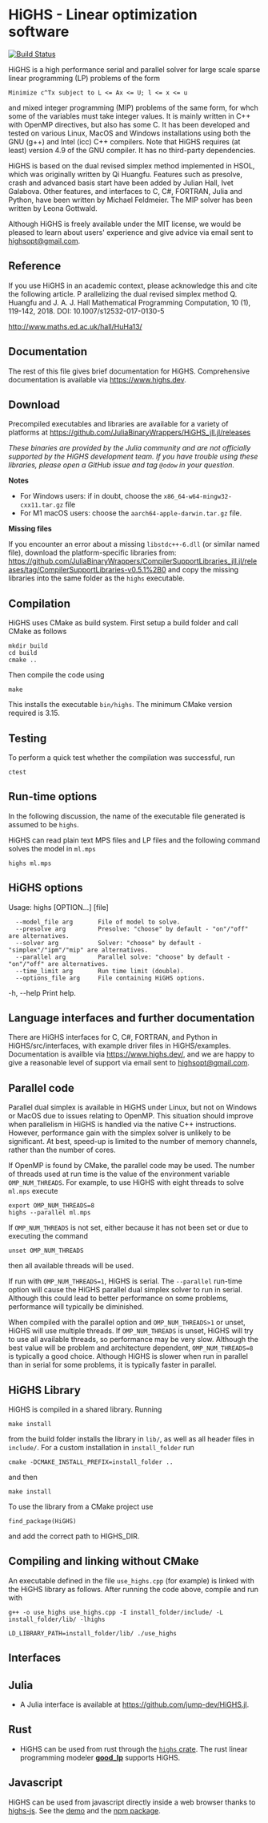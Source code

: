 # HiGHS - Linear optimization software

[![Build Status](https://github.com/ERGO-Code/HiGHS/workflows/build/badge.svg)](https://github.com/ERGO-Code/HiGHS/actions?query=workflow%3Abuild+branch%3Amaster)

HiGHS is a high performance serial and parallel solver for large scale sparse
linear programming (LP) problems of the form

    Minimize c^Tx subject to L <= Ax <= U; l <= x <= u

and mixed integer programming (MIP) problems of the same form, for whch some of the variables must take integer values. It is mainly written in C++ with OpenMP directives, but also has some C. It has been developed and tested on various Linux, MacOS and Windows installations using both the GNU (g++) and Intel (icc) C++ compilers. Note that HiGHS requires (at least) version 4.9 of the GNU compiler. It has no third-party dependencies.

HiGHS is based on the dual revised simplex method implemented in HSOL, which was originally written by Qi Huangfu. Features such as presolve, crash and advanced basis start have been added by Julian Hall, Ivet Galabova. Other features, and interfaces to C, C#, FORTRAN, Julia and Python, have been written by Michael Feldmeier. The MIP solver has been written by Leona Gottwald.

Although HiGHS is freely available under the MIT license, we would be pleased to learn about users' experience and give advice via email sent to highsopt@gmail.com.

Reference
---------
If you use HiGHS in an academic context, please acknowledge this and cite the following article.
P
arallelizing the dual revised simplex method
Q. Huangfu and J. A. J. Hall
Mathematical Programming Computation, 10 (1), 119-142, 2018.
DOI: 10.1007/s12532-017-0130-5

http://www.maths.ed.ac.uk/hall/HuHa13/


Documentation
-------------

The rest of this file gives brief documentation for HiGHS. Comprehensive documentation is available via https://www.highs.dev.

Download
--------

Precompiled executables and libraries are available for a variety of platforms at https://github.com/JuliaBinaryWrappers/HiGHS_jll.jl/releases

_These binaries are provided by the Julia community and are not officially supported by the HiGHS development team. If you have trouble using these libraries, please open a GitHub issue and tag `@odow` in your question._

**Notes**

 * For Windows users: if in doubt, choose the `x86_64-w64-mingw32-cxx11.tar.gz` file
 * For M1 macOS users: choose the `aarch64-apple-darwin.tar.gz` file.

**Missing files**

If you encounter an error about a missing `libstdc++-6.dll` (or similar named file), download the platform-specific libraries from: 
https://github.com/JuliaBinaryWrappers/CompilerSupportLibraries_jll.jl/releases/tag/CompilerSupportLibraries-v0.5.1%2B0
and copy the missing libraries into the same folder as the `highs` executable.

Compilation
-----------

HiGHS uses CMake as build system. First setup
a build folder and call CMake as follows

    mkdir build
    cd build
    cmake ..

Then compile the code using

    make

This installs the executable `bin/highs`.
The minimum CMake version required is 3.15.

Testing
-------

To perform a quick test whether the compilation was successful, run

    ctest

Run-time options
----------------

In the following discussion, the name of the executable file generated is
assumed to be `highs`.

HiGHS can read plain text MPS files and LP files and the following command
solves the model in `ml.mps`

    highs ml.mps

HiGHS options
-------------
Usage:
    highs [OPTION...] [file]

      --model_file arg       File of model to solve.
      --presolve arg         Presolve: "choose" by default - "on"/"off" are alternatives.
      --solver arg           Solver: "choose" by default - "simplex"/"ipm"/"mip" are alternatives.
      --parallel arg         Parallel solve: "choose" by default - "on"/"off" are alternatives.
      --time_limit arg       Run time limit (double).
      --options_file arg     File containing HiGHS options.

  -h, --help                 Print help.

Language interfaces and further documentation
---------------------------------------------

There are HiGHS interfaces for C, C#, FORTRAN, and Python in
HiGHS/src/interfaces, with example driver files in
HiGHS/examples. Documentation is availble via https://www.highs.dev/, and we are happy to give a reasonable level of support via
email sent to highsopt@gmail.com.

Parallel code
-------------

Parallel dual simplex is available in HiGHS under Linux, but not on
Windows or MacOS due to issues relating to OpenMP. This situation
should improve when parallelism in HiGHS is handled via the native C++
instructions. However, performance gain with the simplex solver is
unlikely to be significant. At best, speed-up is limited to the number
of memory channels, rather than the number of cores.

If OpenMP is found by CMake, the parallel code may be used. The number of threads used at run
time is the value of the environment variable `OMP_NUM_THREADS`. For example,
to use HiGHS with eight threads to solve `ml.mps` execute

    export OMP_NUM_THREADS=8
    highs --parallel ml.mps

If `OMP_NUM_THREADS` is not set, either because it has not been set or due to
executing the command

    unset OMP_NUM_THREADS

then all available threads will be used.

If run with `OMP_NUM_THREADS=1`, HiGHS is serial. The `--parallel` run-time
option will cause the HiGHS parallel dual simplex solver to run in serial. Although this
could lead to better performance on some problems, performance will typically be
diminished.

When compiled with the parallel option and `OMP_NUM_THREADS>1` or unset, HiGHS
will use multiple threads. If `OMP_NUM_THREADS` is unset, HiGHS will try to use
all available threads, so performance may be very slow. Although the best value
will be problem and architecture dependent, `OMP_NUM_THREADS=8` is typically a
good choice. Although HiGHS is slower when run in parallel than in serial for
some problems, it is typically faster in parallel.

HiGHS Library
-------------

HiGHS is compiled in a shared library. Running

`make install`

from the build folder installs the library in `lib/`, as well as all header files in `include/`. For a custom
installation in `install_folder` run

`cmake -DCMAKE_INSTALL_PREFIX=install_folder ..`

and then

`make install`

To use the library from a CMake project use

`find_package(HiGHS)`

and add the correct path to HIGHS_DIR.

Compiling and linking without CMake
-----------------------------------

An executable defined in the file `use_highs.cpp` (for example) is linked with the HiGHS library as follows. After running the code above, compile and run with

`g++ -o use_highs use_highs.cpp -I install_folder/include/ -L install_folder/lib/ -lhighs`

`LD_LIBRARY_PATH=install_folder/lib/ ./use_highs`

Interfaces
----------

Julia
-----

- A Julia interface is available at https://github.com/jump-dev/HiGHS.jl.

Rust
----

- HiGHS can be used from rust through the [`highs` crate](https://crates.io/crates/highs). The rust linear programming modeler [**good_lp**](https://crates.io/crates/good_lp) supports HiGHS. 

Javascript
----------

HiGHS can be used from javascript directly inside a web browser thanks to [highs-js](https://github.com/lovasoa/highs-js). See the [demo](https://lovasoa.github.io/highs-js/) and the [npm package](https://www.npmjs.com/package/highs).

